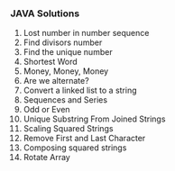 ### JAVA Solutions 

1. Lost number in number sequence
2. Find divisors number
3. Find the unique number
4. Shortest Word
5. Money, Money, Money
6. Are we alternate?
7. Convert a linked list to a string
8. Sequences and Series
9. Odd or Even
10. Unique Substring From Joined Strings
11. Scaling Squared Strings
12. Remove First and Last Character
13. Composing squared strings
14. Rotate Array
